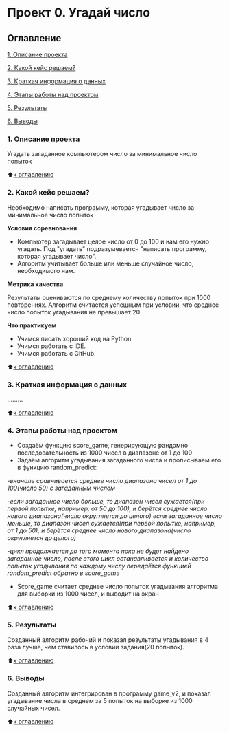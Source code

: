 # Проект 0. Угадай число

## Оглавление

[1. Описание проекта](https://github.com/Abricovich/Abricovich-sf_data_science/blob/master/project_0/README.md#1-%D0%BE%D0%BF%D0%B8%D1%81%D0%B0%D0%BD%D0%B8%D0%B5-%D0%BF%D1%80%D0%BE%D0%B5%D0%BA%D1%82%D0%B0)

[2. Какой кейс решаем?](https://github.com/Abricovich/Abricovich-sf_data_science/blob/master/project_0/README.md#2-%D0%BA%D0%B0%D0%BA%D0%BE%D0%B9-%D0%BA%D0%B5%D0%B9%D1%81-%D1%80%D0%B5%D1%88%D0%B0%D0%B5%D0%BC)

[3. Краткая информация о данных](https://github.com/Abricovich/Abricovich-sf_data_science/blob/master/project_0/README.md#3-%D0%BA%D1%80%D0%B0%D1%82%D0%BA%D0%B0%D1%8F-%D0%B8%D0%BD%D1%84%D0%BE%D1%80%D0%BC%D0%B0%D1%86%D0%B8%D1%8F-%D0%BE-%D0%B4%D0%B0%D0%BD%D0%BD%D1%8B%D1%85)

[4. Этапы работы над проектом](https://github.com/Abricovich/Abricovich-sf_data_science/blob/master/project_0/README.md#4-%D1%8D%D1%82%D0%B0%D0%BF%D1%8B-%D1%80%D0%B0%D0%B1%D0%BE%D1%82%D1%8B-%D0%BD%D0%B0%D0%B4-%D0%BF%D1%80%D0%BE%D0%B5%D0%BA%D1%82%D0%BE%D0%BC)

[5. Результаты](https://github.com/Abricovich/Abricovich-sf_data_science/blob/master/project_0/README.md#5-%D1%80%D0%B5%D0%B7%D1%83%D0%BB%D1%8C%D1%82%D0%B0%D1%82%D1%8B)

[6. Выводы](https://github.com/Abricovich/Abricovich-sf_data_science/blob/master/project_0/README.md#6-%D0%B2%D1%8B%D0%B2%D0%BE%D0%B4%D1%8B)

### 1. Описание проекта
Угадать загаданное компьютером число за минимальное число попыток

:arrow_up:[к оглавлению](https://github.com/Abricovich/Abricovich-sf_data_science/tree/master/project_0/README.md#Оглавление)

### 2. Какой кейс решаем?
Необходимо написать программу, которая угадывает число за минимальное число попыток

**Условия соревнования**
- Компьютер загадывает целое число от 0 до 100 и нам его нужно угадать. Под "угадать" подразумевается "написать программу, которая угадывает число".
- Алгоритм учитывает больше или меньше случайное число, необходимого нам.

**Метрика качества**

Результаты оцениваются по среднему количеству попыток при 1000 повторениях. Алгоритм считается успешным при условии, что среднее число попыток угадывания не превышает 20

**Что практикуем**

- Учимся писать хороший код на Python
- Учимся работать с IDE.
- Учимся работать с GitHub.

:arrow_up:[к оглавлению](https://github.com/Abricovich/Abricovich-sf_data_science/tree/master/project_0/README.md#Оглавление)

### 3. Краткая информация о данных
.........

:arrow_up:[к оглавлению](hhttps://github.com/Abricovich/Abricovich-sf_data_science/tree/master/project_0/README.md#Оглавление)

### 4. Этапы работы над проектом
- Создаём функцию score_game, генерирующую рандомно последовательность из 1000 чисел в диапазоне от 1 до 100
- Задаём алгоритм угадывания загаданного числа и прописываем его в функцию random_predict:

-*вначале сравнивается среднее число диапазона чисел от 1 до 100(число 50) с загаданным числом*

-*если загаданное число больше, то диапазон чисел сужается(при первой попытке, например, от 50 до 100), и берётся среднее число нового диапазона(число округляется до целого) если загаданное число меньше, то диапазон чисел сужается(при первой попытке, например, от 1 до 50), и берётся среднее число нового диапазона(число округляется до целого)*

-*цикл продолжается до того момента пока не будет найдено загаданное число, после этого цикл останавливается и количество попыток угадывания по каждому числу передаётся функцией random_predict обратно в score_game*

- Score_game считает среднее число попыток угадывания алгоритма для выборки из 1000 чисел, и выводит на экран

:arrow_up:[к оглавлению](https://github.com/Abricovich/Abricovich-sf_data_science/tree/master/project_0/README.md#Оглавление)

### 5. Результаты
Созданный алгоритм рабочий и показал результаты угадывания в 4 раза лучше, чем ставилось в условии задания(20 попыток).

:arrow_up:[к оглавлению](https://github.com/Abricovich/Abricovich-sf_data_science/tree/master/project_0/README.md#Оглавление)

### 6. Выводы
Созданный алгоритм интегрирован в программу game_v2, и показал угадывание числа в среднем за 5 попыток на выборке из 1000 случайных чисел.

:arrow_up:[к оглавлению](https://github.com/Abricovich/Abricovich-sf_data_science/tree/master/project_0/README.md#Оглавление)








